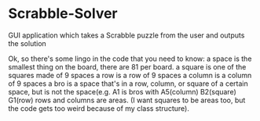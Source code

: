 # Scrabble-Solver
GUI application which takes a Scrabble puzzle from the user and outputs the solution

Ok, so there's some lingo in the code that you need to know:
    a space is the smallest thing on the board, there are 81 per board.
    a square is one of the squares made of 9 spaces
    a row is a row of 9 spaces
    a column is a column of 9 spaces
    a bro is a space that's in a row, column, or square of a certain space, but is not the space(e.g. A1 is bros with A5(column) B2(square) G1(row)
    rows and columns are areas. (I want squares to be areas too, but the code gets too weird because of my class structure).
